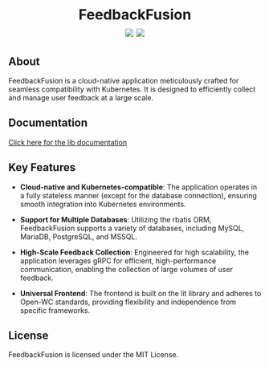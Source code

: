 <h1 align="center">
    FeedbackFusion <br />

  <img src="https://img.shields.io/badge/built_with-Rust-dca282" />
  <img src="https://img.shields.io/badge/License-MIT-blue" />
</h1>

## About

FeedbackFusion is a cloud-native application meticulously crafted for seamless compatibility with Kubernetes. It is designed to efficiently collect and manage user feedback at a large scale.

## Documentation

[Click here for the lib documentation](https://onelitefeathernet.github.io/feedback-fusion/nightly/docs/frontend-library)

## Key Features

- **Cloud-native and Kubernetes-compatible**: The application operates in a fully stateless manner (except for the database connection), ensuring smooth integration into Kubernetes environments.

- **Support for Multiple Databases**: Utilizing the rbatis ORM, FeedbackFusion supports a variety of databases, including MySQL, MariaDB, PostgreSQL, and MSSQL.

- **High-Scale Feedback Collection**: Engineered for high scalability, the application leverages gRPC for efficient, high-performance communication, enabling the collection of large volumes of user feedback.

- **Universal Frontend**: The frontend is built on the lit library and adheres to Open-WC standards, providing flexibility and independence from specific frameworks.

## License

FeedbackFusion is licensed under the MIT License.
